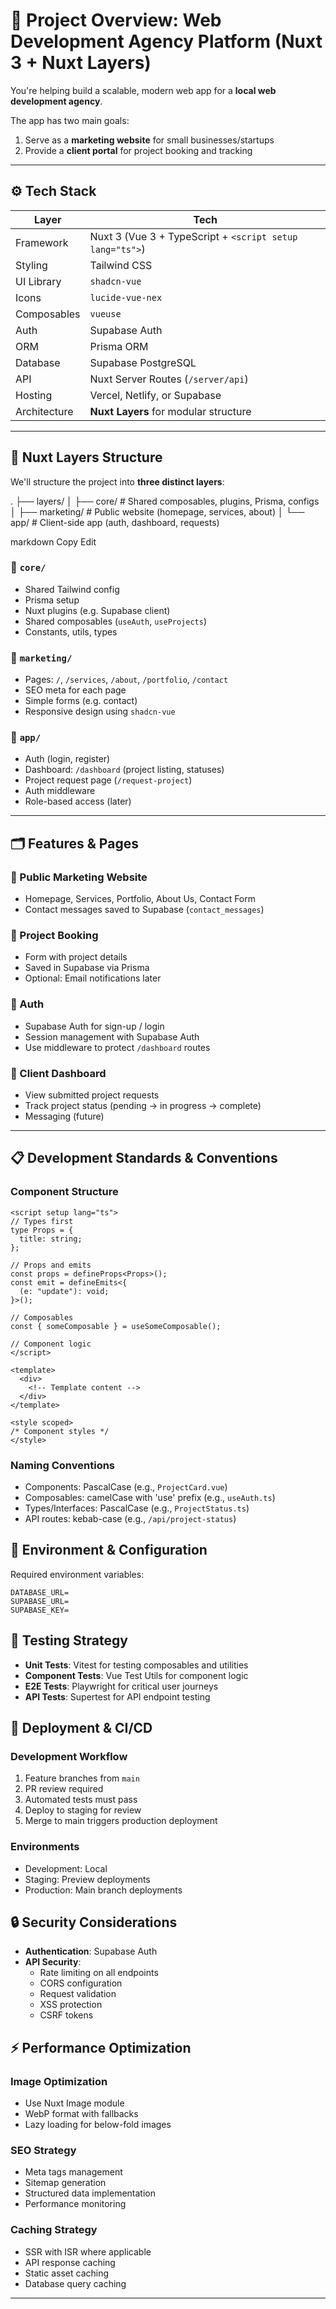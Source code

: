 # 🧱 Project Overview: Web Development Agency Platform (Nuxt 3 + Nuxt Layers)

You're helping build a scalable, modern web app for a **local web development agency**.

The app has two main goals:

1. Serve as a **marketing website** for small businesses/startups
2. Provide a **client portal** for project booking and tracking

---

## ⚙️ Tech Stack

| Layer        | Tech                                                     |
| ------------ | -------------------------------------------------------- |
| Framework    | Nuxt 3 (Vue 3 + TypeScript + `<script setup lang="ts">`) |
| Styling      | Tailwind CSS                                             |
| UI Library   | `shadcn-vue`                                             |
| Icons        | `lucide-vue-nex`                                         |
| Composables  | `vueuse`                                                 |
| Auth         | Supabase Auth                                            |
| ORM          | Prisma ORM                                               |
| Database     | Supabase PostgreSQL                                      |
| API          | Nuxt Server Routes (`/server/api`)                       |
| Hosting      | Vercel, Netlify, or Supabase                             |
| Architecture | **Nuxt Layers** for modular structure                    |

---

## 🧩 Nuxt Layers Structure

We'll structure the project into **three distinct layers**:

. ├── layers/ │ ├── core/ # Shared composables, plugins, Prisma, configs │ ├── marketing/ # Public website (homepage, services, about) │ └── app/ # Client-side app (auth, dashboard, requests)

markdown
Copy
Edit

### 🔸 `core/`

- Shared Tailwind config
- Prisma setup
- Nuxt plugins (e.g. Supabase client)
- Shared composables (`useAuth`, `useProjects`)
- Constants, utils, types

### 🔸 `marketing/`

- Pages: `/`, `/services`, `/about`, `/portfolio`, `/contact`
- SEO meta for each page
- Simple forms (e.g. contact)
- Responsive design using `shadcn-vue`

### 🔸 `app/`

- Auth (login, register)
- Dashboard: `/dashboard` (project listing, statuses)
- Project request page (`/request-project`)
- Auth middleware
- Role-based access (later)

---

## 🗂️ Features & Pages

### 🔹 Public Marketing Website

- Homepage, Services, Portfolio, About Us, Contact Form
- Contact messages saved to Supabase (`contact_messages`)

### 🔹 Project Booking

- Form with project details
- Saved in Supabase via Prisma
- Optional: Email notifications later

### 🔹 Auth

- Supabase Auth for sign-up / login
- Session management with Supabase Auth
- Use middleware to protect `/dashboard` routes

### 🔹 Client Dashboard

- View submitted project requests
- Track project status (pending → in progress → complete)
- Messaging (future)

---

## 📋 Development Standards & Conventions

### Component Structure

```vue
<script setup lang="ts">
// Types first
type Props = {
  title: string;
};

// Props and emits
const props = defineProps<Props>();
const emit = defineEmits<{
  (e: "update"): void;
}>();

// Composables
const { someComposable } = useSomeComposable();

// Component logic
</script>

<template>
  <div>
    <!-- Template content -->
  </div>
</template>

<style scoped>
/* Component styles */
</style>
```

### Naming Conventions

- Components: PascalCase (e.g., `ProjectCard.vue`)
- Composables: camelCase with 'use' prefix (e.g., `useAuth.ts`)
- Types/Interfaces: PascalCase (e.g., `ProjectStatus.ts`)
- API routes: kebab-case (e.g., `/api/project-status`)

## 🔧 Environment & Configuration

Required environment variables:

```env
DATABASE_URL=
SUPABASE_URL=
SUPABASE_KEY=
```

## 🧪 Testing Strategy

- **Unit Tests**: Vitest for testing composables and utilities
- **Component Tests**: Vue Test Utils for component logic
- **E2E Tests**: Playwright for critical user journeys
- **API Tests**: Supertest for API endpoint testing

## 🚀 Deployment & CI/CD

### Development Workflow

1. Feature branches from `main`
2. PR review required
3. Automated tests must pass
4. Deploy to staging for review
5. Merge to main triggers production deployment

### Environments

- Development: Local
- Staging: Preview deployments
- Production: Main branch deployments

## 🔒 Security Considerations

- **Authentication**: Supabase Auth
- **API Security**:
  - Rate limiting on all endpoints
  - CORS configuration
  - Request validation
  - XSS protection
  - CSRF tokens

## ⚡ Performance Optimization

### Image Optimization

- Use Nuxt Image module
- WebP format with fallbacks
- Lazy loading for below-fold images

### SEO Strategy

- Meta tags management
- Sitemap generation
- Structured data implementation
- Performance monitoring

### Caching Strategy

- SSR with ISR where applicable
- API response caching
- Static asset caching
- Database query caching

---
